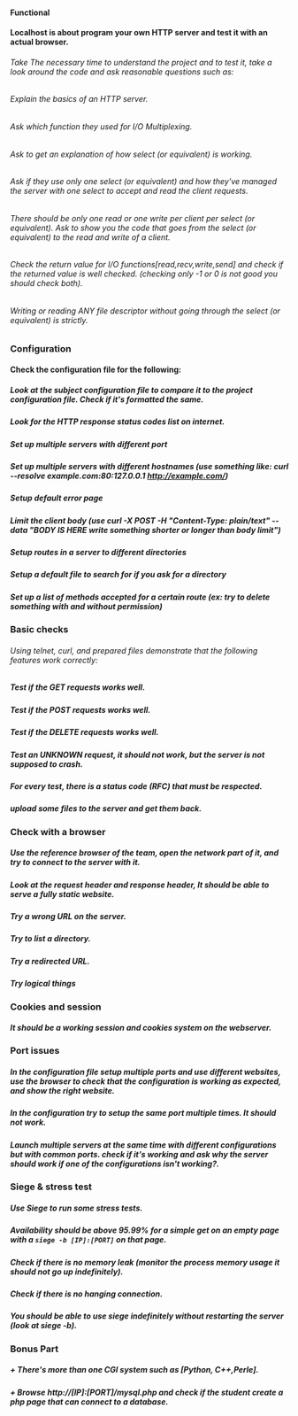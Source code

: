 #### Functional

#### Localhost is about program your own HTTP server and test it with an actual browser.
###### Take The necessary time to understand the project and to test it, take a look around the code and ask reasonable questions such as:
###### Explain the basics of an HTTP server.
###### Ask which function they used for I/O Multiplexing.
###### Ask to get an explanation of how select (or equivalent) is working.
###### Ask if they use only one select (or equivalent) and how they've managed the server with one select to accept and read the client requests.
###### There should be only one read or one write per client per select (or equivalent). Ask to show you the code that goes from the select (or equivalent) to the read and write of a client.
###### Check the return value for I/O functions[read,recv,write,send] and check if the returned value is well checked. (checking only -1 or 0 is not good you should check both).
###### Writing or reading ANY file descriptor without going through the select (or equivalent) is strictly.

### Configuration

####  Check the configuration file for the following:
##### Look at the subject configuration file to compare it to the project configuration file. Check if it's formatted the same.
##### Look for the HTTP response status codes list on internet. 
##### Set up multiple servers with different port
##### Set up multiple servers with different hostnames (use something like: curl --resolve example.com:80:127.0.0.1 http://example.com/)
##### Setup default error page
##### Limit the client body (use curl -X POST -H "Content-Type: plain/text" --data "BODY IS HERE write something shorter or longer than body limit")
##### Setup routes in a server to different directories
##### Setup a default file to search for if you ask for a directory
##### Set up a list of methods accepted for a certain route (ex: try to delete something with and without permission)

### Basic checks

###### Using telnet, curl, and prepared files demonstrate that the following features work correctly:
##### Test if the GET requests works well.
##### Test if the POST requests works well.
##### Test if the DELETE requests works well.
##### Test an UNKNOWN request, it should not work, but the server is not supposed to crash.
##### For every test, there is a status code (RFC) that must be respected.
##### upload some files to the server and get them back.

### Check with a browser

##### Use the reference browser of the team, open the network part of it, and try to connect to the server with it.
##### Look at the request header and response header, It should be able to serve a fully static website.
##### Try a wrong URL on the server.
##### Try to list a directory.
##### Try a redirected URL.
##### Try logical things

### Cookies and session

##### It should be a working session and cookies system on the webserver.

### Port issues

##### In the configuration file setup multiple ports and use different websites, use the browser to check that the configuration is working as expected, and show the right website.
##### In the configuration try to setup the same port multiple times. It should not work.
##### Launch multiple servers at the same time with different configurations but with common ports. check if it's  working and ask why the server should work if one of the configurations isn't working?.
### Siege & stress test

##### Use Siege to run some stress tests.
##### Availability should be above 95.99% for a simple get on an empty page with a `siege -b [IP]:[PORT]` on that page.
##### Check if there is no memory leak (monitor the process memory usage it should not go up indefinitely).
##### Check if there is no hanging connection.
##### You should be able to use siege indefinitely without restarting the server (look at siege -b).

### Bonus Part

##### + There's more than one CGI system such as [Python, C++,Perle].
##### + Browse http://[IP]:[PORT]/mysql.php and check if the student create a php page that can connect to a database.
